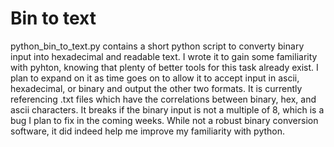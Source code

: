 
<h1>Bin to text</h1>
<p>python_bin_to_text.py contains a short python script to converty binary input into hexadecimal and readable text. I wrote it to gain some familiarity with pyhton, knowing that plenty of better tools for this task already exist. I plan to expand on it as time goes on to allow it to accept input in ascii, hexadecimal, or binary and output the other two formats. It is currently referencing .txt files which have the correlations between binary, hex, and ascii characters. It breaks if the binary input is not a multiple of 8, which is a bug I plan to fix in the coming weeks. While not a robust binary conversion software, it did indeed help me improve my familiarity with python.</p>

